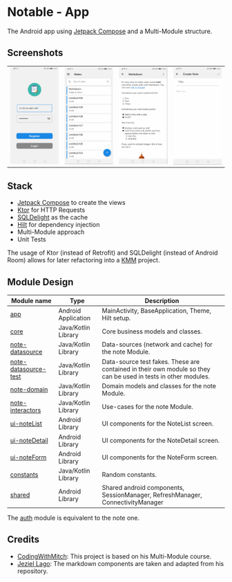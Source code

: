 # Notable - App

The Android app using [Jetpack Compose](https://developer.android.com/jetpack/compose) and a
Multi-Module structure.

## Screenshots

<table>
  <tr>
    <tr>
    <td><img src="./assets/login.png" width="180"></td>
    <td><img src="./assets/notelist.png" width="180"></td>
    <td><img src="./assets/notedetail.png" width="180"></td>
    <td><img src="./assets/noteform.png" width="180"></td>
    </tr>
</table>

## Stack

- [Jetpack Compose](https://developer.android.com/jetpack/compose) to create the views
- [Ktor](https://ktor.io/) for HTTP Requests
- [SQLDelight](https://cashapp.github.io/sqldelight/) as the cache
- [Hilt](https://developer.android.com/training/dependency-injection/hilt-android) for dependency
  injection
- Multi-Module approach
- Unit Tests

The usage of Ktor (instead of Retrofit) and SQLDelight (instead of Android Room) allows for later
refactoring into a [KMM](https://kotlinlang.org/lp/mobile/) project.

## Module Design

| Module name                                         | Type                | Description                                                                                                    |
| --------------------------------------------------- | ------------------- | -------------------------------------------------------------------------------------------------------------- |
| [app](/app/app/)                                        | Android Application | MainActivity, BaseApplication, Theme, Hilt setup.                                                              |
| [core](/app/core/)                                      | Java/Kotlin Library | Core business models and classes.                                                                              |
| [note-datasource](/app/note/note-datasource/)           | Java/Kotlin Library | Data-sources (network and cache) for the note Module.                                                          |
| [note-datasource-test](/app/note/note-datasource-test/) | Java/Kotlin Library | Data-source test fakes. These are contained in their own module so they can be used in tests in other modules. |
| [note-domain ](/app/note/note-domain/)                  | Java/Kotlin Library | Domain models and classes for the note Module.                                                                 |
| [note-interactors ](/app/note/note-interactors/)        | Java/Kotlin Library | Use-cases for the note Module.                                                                                 |
| [ui-noteList](/app/ui-noteList/)                        | Android Library     | UI components for the NoteList screen.                                                                         |
| [ui-noteDetail](/app/ui-noteDetail/)                    | Android Library     | UI components for the NoteDetail screen.                                                                       |
| [ui-noteForm](/app/ui-noteForm/)                        | Android Library     | UI components for the NoteForm screen.                                                                       |
| [constants](/app/constants/)                            | Java/Kotlin Library | Random constants.                                                                                              |
| [shared](/app/shared/)                              | Android Library     | Shared android components, SessionManager, RefreshManager, ConnectivityManager                                 |

The [auth](/app/auth/) module is equivalent to the note one.

## Credits

- [CodingWithMitch](https://github.com/mitchtabian/Dota-Info): This project is based on his
  Multi-Module course.
- [Jeziel Lago](https://github.com/jeziellago/compose-markdown): The markdown components are taken
  and adapted from his repository.
